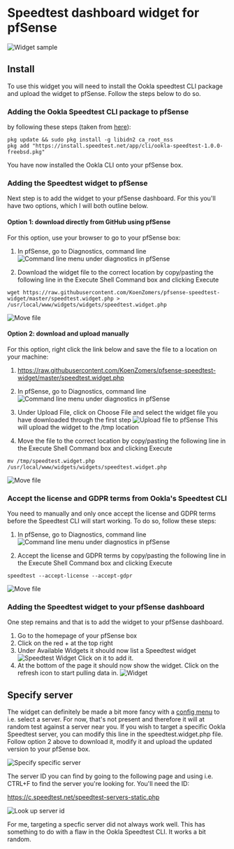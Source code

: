 # Speedtest dashboard widget for pfSense

![Widget sample](./Images/WidgetAnimated.gif)

## Install

To use this widget you will need to install the Ookla speedtest CLI package and upload the widget to pfSense. Follow the steps below to do so.

### Adding the Ookla Speedtest CLI package to pfSense
 by following these steps (taken from [here](https://www.speedtest.net/apps/cli)):

```
pkg update && sudo pkg install -g libidn2 ca_root_nss
pkg add "https://install.speedtest.net/app/cli/ookla-speedtest-1.0.0-freebsd.pkg"
```

You have now installed the Ookla CLI onto your pfSense box.

### Adding the Speedtest widget to pfSense

Next step is to add the widget to your pfSense dashboard. For this you'll have two options, which I will both outline below.

#### Option 1: download directly from GitHub using pfSense

For this option, use your browser to go to your pfSense box:

1. In pfSense, go to Diagnostics, command line
![Command line menu under diagnostics in pfSense](./Images/DiagnosticsCommandPrompt.png)

1. Download the widget file to the correct location by copy/pasting the following line in the Execute Shell Command box and clicking Execute
```
wget https://raw.githubusercontent.com/KoenZomers/pfsense-speedtest-widget/master/speedtest.widget.php > /usr/local/www/widgets/widgets/speedtest.widget.php
```
![Move file](Images/DownloadWidget.png)

#### Option 2: download and upload manually

For this option, right click the link below and save the file to a location on your machine:

1. https://raw.githubusercontent.com/KoenZomers/pfsense-speedtest-widget/master/speedtest.widget.php

1. In pfSense, go to Diagnostics, command line
![Command line menu under diagnostics in pfSense](./Images/DiagnosticsCommandPrompt.png)

1. Under Upload File, click on Choose File and select the widget file you have downloaded through the first step
![Upload file to pfSense](Images/UploadFile.png)
This will upload the widget to the /tmp location

1. Move the file to the correct location by copy/pasting the following line in the Execute Shell Command box and clicking Execute
```
mv /tmp/speedtest.widget.php /usr/local/www/widgets/widgets/speedtest.widget.php
```
![Move file](Images/MoveFile.png)

### Accept the license and GDPR terms from Ookla's Speedtest CLI

You need to manually and only once accept the license and GDPR terms before the Speedtest CLI will start working. To do so, follow these steps:

1. In pfSense, go to Diagnostics, command line
![Command line menu under diagnostics in pfSense](./Images/DiagnosticsCommandPrompt.png)

1. Accept the license and GDPR terms by copy/pasting the following line in the Execute Shell Command box and clicking Execute
```
speedtest --accept-license --accept-gdpr
```

![Move file](Images/AcceptLicenseGdpr.png)

### Adding the Speedtest widget to your pfSense dashboard

One step remains and that is to add the widget to your pfSense dashboard. 

1. Go to the homepage of your pfSense box
2. Click on the red + at the top right
3. Under Available Widgets it should now list a Speedtest widget
![Speedtest Widget](Images/AddWidget.png) Click on it to add it.
4. At the bottom of the page it should now show the widget. Click on the refresh icon to start pulling data in.
![Widget](Images/Widget.png)

## Specify server

The widget can definitely be made a bit more fancy with a [config menu](https://docs.netgate.com/pfsense/en/latest/development/create-widgets.html#customizing-the-title-and-linking-to-page) to i.e. select a server. For now, that's not present and therefore it will at random test against a server near you. If you wish to target a specific Ookla Speedtest server, you can modify this line in the speedtest.widget.php file. Follow option 2 above to download it, modify it and upload the updated version to your pfSense box.

![Specify specific server](Images/SpecificServer.png)

The server ID you can find by going to the following page and using i.e. CTRL+F to find the server you're looking for. You'll need the ID:

https://c.speedtest.net/speedtest-servers-static.php

![Look up server id](Images/LookupServerId.png)

For me, targeting a specfic server did not always work well. This has something to do with a flaw in the Ookla Speedtest CLI. It works a bit random.
